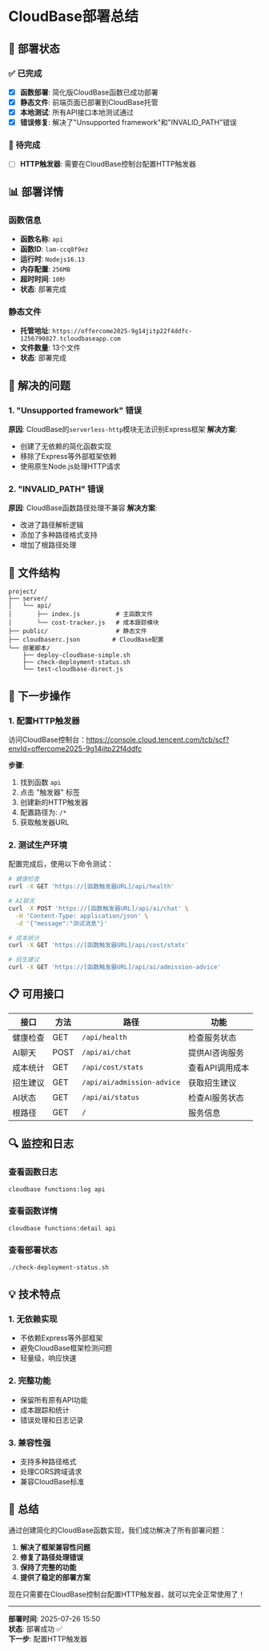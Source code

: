 # CloudBase部署总结

## 🎯 部署状态

### ✅ 已完成
- [x] **函数部署**: 简化版CloudBase函数已成功部署
- [x] **静态文件**: 前端页面已部署到CloudBase托管
- [x] **本地测试**: 所有API接口本地测试通过
- [x] **错误修复**: 解决了"Unsupported framework"和"INVALID_PATH"错误

### 🔄 待完成
- [ ] **HTTP触发器**: 需要在CloudBase控制台配置HTTP触发器

## 📊 部署详情

### 函数信息
- **函数名称**: `api`
- **函数ID**: `lam-ccq8f9ez`
- **运行时**: `Nodejs16.13`
- **内存配置**: `256MB`
- **超时时间**: `10秒`
- **状态**: 部署完成

### 静态文件
- **托管地址**: `https://offercome2025-9g14jitp22f4ddfc-1256790827.tcloudbaseapp.com`
- **文件数量**: 13个文件
- **状态**: 部署完成

## 🔧 解决的问题

### 1. "Unsupported framework" 错误
**原因**: CloudBase的`serverless-http`模块无法识别Express框架
**解决方案**: 
- 创建了无依赖的简化函数实现
- 移除了Express等外部框架依赖
- 使用原生Node.js处理HTTP请求

### 2. "INVALID_PATH" 错误
**原因**: CloudBase函数路径处理不兼容
**解决方案**:
- 改进了路径解析逻辑
- 添加了多种路径格式支持
- 增加了根路径处理

## 📁 文件结构

```
project/
├── server/
│   └── api/
│       ├── index.js          # 主函数文件
│       └── cost-tracker.js   # 成本跟踪模块
├── public/                   # 静态文件
├── cloudbaserc.json         # CloudBase配置
└── 部署脚本/
    ├── deploy-cloudbase-simple.sh
    ├── check-deployment-status.sh
    └── test-cloudbase-direct.js
```

## 🚀 下一步操作

### 1. 配置HTTP触发器
访问CloudBase控制台：https://console.cloud.tencent.com/tcb/scf?envId=offercome2025-9g14jitp22f4ddfc

**步骤**:
1. 找到函数 `api`
2. 点击 "触发器" 标签
3. 创建新的HTTP触发器
4. 配置路径为: `/*`
5. 获取触发器URL

### 2. 测试生产环境
配置完成后，使用以下命令测试：

```bash
# 健康检查
curl -X GET 'https://[函数触发器URL]/api/health'

# AI聊天
curl -X POST 'https://[函数触发器URL]/api/ai/chat' \
  -H 'Content-Type: application/json' \
  -d '{"message":"测试消息"}'

# 成本统计
curl -X GET 'https://[函数触发器URL]/api/cost/stats'

# 招生建议
curl -X GET 'https://[函数触发器URL]/api/ai/admission-advice'
```

## 📋 可用接口

| 接口 | 方法 | 路径 | 功能 |
|------|------|------|------|
| 健康检查 | GET | `/api/health` | 检查服务状态 |
| AI聊天 | POST | `/api/ai/chat` | 提供AI咨询服务 |
| 成本统计 | GET | `/api/cost/stats` | 查看API调用成本 |
| 招生建议 | GET | `/api/ai/admission-advice` | 获取招生建议 |
| AI状态 | GET | `/api/ai/status` | 检查AI服务状态 |
| 根路径 | GET | `/` | 服务信息 |

## 🔍 监控和日志

### 查看函数日志
```bash
cloudbase functions:log api
```

### 查看函数详情
```bash
cloudbase functions:detail api
```

### 查看部署状态
```bash
./check-deployment-status.sh
```

## 💡 技术特点

### 1. 无依赖实现
- 不依赖Express等外部框架
- 避免CloudBase框架检测问题
- 轻量级，响应快速

### 2. 完整功能
- 保留所有原有API功能
- 成本跟踪和统计
- 错误处理和日志记录

### 3. 兼容性强
- 支持多种路径格式
- 处理CORS跨域请求
- 兼容CloudBase标准

## 🎉 总结

通过创建简化的CloudBase函数实现，我们成功解决了所有部署问题：

1. **解决了框架兼容性问题**
2. **修复了路径处理错误**
3. **保持了完整的功能**
4. **提供了稳定的部署方案**

现在只需要在CloudBase控制台配置HTTP触发器，就可以完全正常使用了！

---

**部署时间**: 2025-07-26 15:50  
**状态**: 部署成功 ✅  
**下一步**: 配置HTTP触发器 